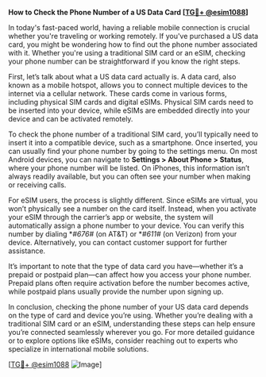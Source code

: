 **How to Check the Phone Number of a US Data Card [[TG💪+ @esim1088](https://t.me/s/esim1088)]**

In today's fast-paced world, having a reliable mobile connection is crucial whether you're traveling or working remotely. If you've purchased a US data card, you might be wondering how to find out the phone number associated with it. Whether you're using a traditional SIM card or an eSIM, checking your phone number can be straightforward if you know the right steps.

First, let’s talk about what a US data card actually is. A data card, also known as a mobile hotspot, allows you to connect multiple devices to the internet via a cellular network. These cards come in various forms, including physical SIM cards and digital eSIMs. Physical SIM cards need to be inserted into your device, while eSIMs are embedded directly into your device and can be activated remotely.

To check the phone number of a traditional SIM card, you’ll typically need to insert it into a compatible device, such as a smartphone. Once inserted, you can usually find your phone number by going to the settings menu. On most Android devices, you can navigate to **Settings > About Phone > Status**, where your phone number will be listed. On iPhones, this information isn’t always readily available, but you can often see your number when making or receiving calls.

For eSIM users, the process is slightly different. Since eSIMs are virtual, you won’t physically see a number on the card itself. Instead, when you activate your eSIM through the carrier’s app or website, the system will automatically assign a phone number to your device. You can verify this number by dialing **#676#* (on AT&T) or **#611#* (on Verizon) from your device. Alternatively, you can contact customer support for further assistance.

It’s important to note that the type of data card you have—whether it’s a prepaid or postpaid plan—can affect how you access your phone number. Prepaid plans often require activation before the number becomes active, while postpaid plans usually provide the number upon signing up.

In conclusion, checking the phone number of your US data card depends on the type of card and device you’re using. Whether you’re dealing with a traditional SIM card or an eSIM, understanding these steps can help ensure you’re connected seamlessly wherever you go. For more detailed guidance or to explore options like eSIMs, consider reaching out to experts who specialize in international mobile solutions.

[[TG💪+ @esim1088](https://t.me/s/esim1088) ![Image](https://i.postimg.cc/Y0z9fWf4/image.png)]